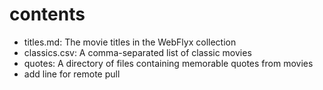 # contents

* titles.md: The movie titles in the WebFlyx collection
* classics.csv: A comma-separated list of classic movies
* quotes: A directory of files containing memorable quotes from movies
* add line for remote pull
